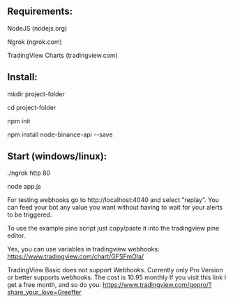 ## Requirements:

NodeJS (nodejs.org)

Ngrok (ngrok.com)

TradingView Charts (tradingview.com)


## Install:

mkdir project-folder
  
cd project-folder
  
npm init

npm install node-binance-api --save



## Start (windows/linux):

./ngrok http 80

node app.js


For testing webhooks go to http://localhost:4040 and select "replay". You can feed your bot any 
value you want without having to wait for your alerts to be triggered. 

To use the example pine script just copy/paste it into the tradingview pine editor.

Yes, you can use variables in tradingview webhooks: https://www.tradingview.com/chart/GFSFmOla/ 

TradingView Basic does not support Webhooks. Currently 
only Pro Version or better supports webhooks. The cost is 10.95 monthly
If you visit this link I get a free month, and so do you: 
https://www.tradingview.com/gopro/?share_your_love=Greeffer

